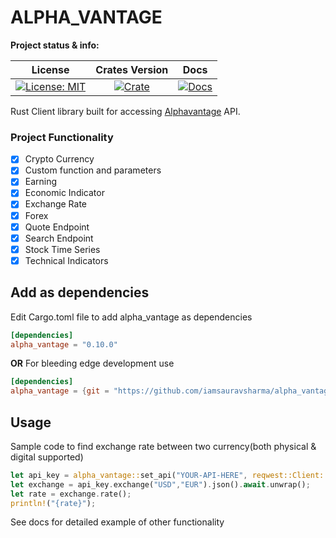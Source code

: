# ALPHA_VANTAGE

**Project status & info:**

|                    License                     |              Crates Version               |                 Docs                 |
| :--------------------------------------------: | :---------------------------------------: | :----------------------------------: |
| [![License: MIT][license_badge]][license_link] | [![Crate][cratesio_badge]][cratesio_link] | [![Docs][docsrs_badge]][docsrs_link] |

Rust Client library built for accessing [Alphavantage][alphavantage_link] API.

### Project Functionality

- [x] Crypto Currency
- [x] Custom function and parameters
- [x] Earning
- [x] Economic Indicator
- [x] Exchange Rate
- [x] Forex
- [x] Quote Endpoint
- [x] Search Endpoint
- [x] Stock Time Series
- [x] Technical Indicators

## Add as dependencies

Edit Cargo.toml file to add alpha_vantage as dependencies

```toml
[dependencies]
alpha_vantage = "0.10.0"
```

**OR**
For bleeding edge development use

```toml
[dependencies]
alpha_vantage = {git = "https://github.com/iamsauravsharma/alpha_vantage"}
```

## Usage

Sample code to find exchange rate between two currency(both physical & digital supported)

```rust
let api_key = alpha_vantage::set_api("YOUR-API-HERE", reqwest::Client::new());
let exchange = api_key.exchange("USD","EUR").json().await.unwrap();
let rate = exchange.rate();
println!("{rate}");
```

See docs for detailed example of other functionality

[license_badge]: https://img.shields.io/github/license/iamsauravsharma/alpha_vantage.svg?style=for-the-badge
[license_link]: LICENSE
[alphavantage_link]: https://www.alphavantage.co
[cratesio_badge]: https://img.shields.io/crates/v/alpha_vantage.svg?style=for-the-badge
[cratesio_link]: https://crates.io/crates/alpha_vantage
[docsrs_badge]: https://img.shields.io/docsrs/alpha_vantage/latest?style=for-the-badge
[docsrs_link]: https://docs.rs/alpha_vantage
